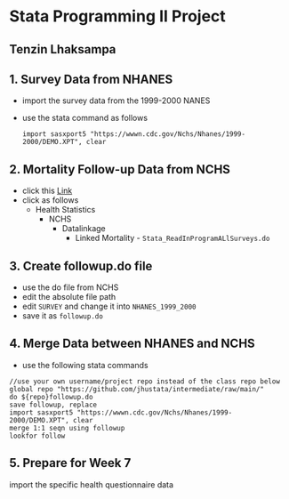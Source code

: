 # Stata Programming II Project
## Tenzin Lhaksampa

## 1. Survey Data from NHANES
  - import the survey data from the 1999-2000 NANES
  - use the stata command as follows
    
    ```import sasxport5 "https://wwwn.cdc.gov/Nchs/Nhanes/1999-2000/DEMO.XPT", clear```

## 2. Mortality Follow-up Data from NCHS
  - click this [Link](https://ftp.cdc.gov/pub)
  - click as follows
    - Health Statistics
      - NCHS
        - Datalinkage
          - Linked Mortality - ```Stata_ReadInProgramALlSurveys.do```

## 3. Create followup.do file
- use the do file from NCHS
- edit the absolute file path
- edit ```SURVEY``` and change it into ```NHANES_1999_2000```
- save it as ```followup.do```

## 4. Merge Data between NHANES and NCHS
- use the following stata commands

```
//use your own username/project repo instead of the class repo below
global repo "https://github.com/jhustata/intermediate/raw/main/"
do ${repo}followup.do
save followup, replace 
import sasxport5 "https://wwwn.cdc.gov/Nchs/Nhanes/1999-2000/DEMO.XPT", clear
merge 1:1 seqn using followup
lookfor follow
```

## 5. Prepare for Week 7
import the specific health questionnaire data
